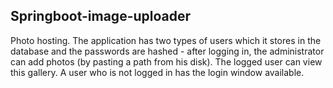 ## Springboot-image-uploader
Photo hosting.
The application has two types of users which it stores in the database and the passwords are hashed - after logging in,
the administrator can add photos (by pasting a path from his disk). The logged user can view this gallery.
A user who is not logged in has the login window available.



